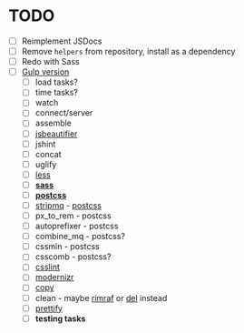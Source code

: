 # TODO

- [ ] Reimplement JSDocs
- [ ] Remove `helpers` from repository, install as a dependency
- [ ] Redo with Sass
- [ ] [Gulp version](https://github.com/furzeface/blackledge/issues/9)
	- [ ] load tasks?
	- [ ] time tasks?
	- [ ] watch
	- [ ] connect/server
	- [ ] assemble
	- [ ] [jsbeautifier](https://github.com/beautify-web/js-beautify)
	- [ ] jshint
	- [ ] concat
	- [ ] uglify
	- [ ] [less](https://github.com/plus3network/gulp-less)
	- [ ] [**sass**](https://www.npmjs.com/package/gulp-sass)
	- [ ] [**postcss**](https://www.npmjs.com/package/postcss)
	- [ ] [stripmq](https://github.com/jtangelder/gulp-stripmq) - [postcss](https://www.npmjs.com/package/postcss-unmq)
	- [ ] px_to_rem - postcss
	- [ ] autoprefixer - postcss
	- [ ] combine_mq - postcss?
	- [ ] cssmin - postcss
	- [ ] csscomb - postcss?
	- [ ] [csslint](https://www.npmjs.com/package/gulp-csslint)
	- [ ] [modernizr](https://www.npmjs.com/package/gulp-modernizr)
	- [ ] [copy](https://www.npmjs.com/package/gulp-copy)
	- [ ] clean - maybe [rimraf](https://github.com/isaacs/rimraf) or [del](https://www.npmjs.com/package/del) instead
	- [ ] [prettify](https://www.npmjs.com/package/gulp-prettify)
	- [ ] **testing tasks**
